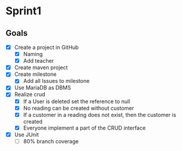 # Sprint1
## Goals
- [X] Create a project in GitHub 
  - [X] Naming
  - [X] Add teacher
- [X] Create maven project
- [X] Create milestone
  - [X] Add all Issues to milestone
- [X] Use MariaDB as DBMS
- [X] Realize crud
  - [X] If a User is deleted set the reference to null
  - [X] No reading can be created without customer
  - [X] If a customer in a reading does not exist, then the customer is created 
  - [X] Everyone implement a part of the CRUD interface
- [X] Use JUnit
  - [ ] 80% branch coverage
